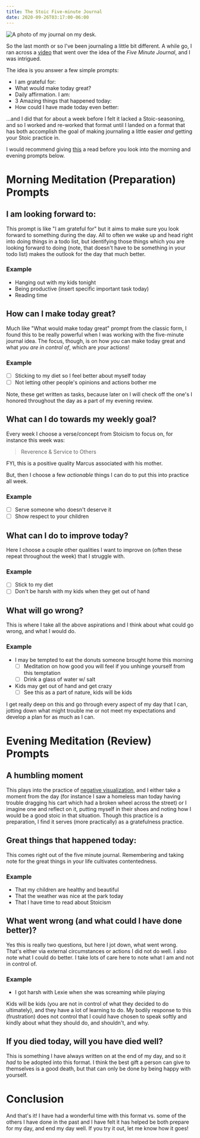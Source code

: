 ```yaml
---
title: The Stoic Five-minute Journal
date: 2020-09-26T03:17:00-06:00 
---
```


![A photo of my journal on my desk.](/images/IMG_0840.jpg)

So the last month or so I've been journaling a little bit different. A while go, I ran across a [video](https://www.youtube.com/watch?v=UFdR8w_R1HA) that went over the idea of the _Five Minute Journal_, and I was intrigued.

The idea is you answer a few simple prompts:

- I am grateful for:
- What would make today great?
- Daily affirmation. I am:
- 3 Amazing things that happened today:
- How could I have made today even better:

...and I did that for about a week before I felt it lacked a Stoic-seasoning, and so I worked and re-worked that format until I landed on a format that has both accomplish the goal of making journaling a little easier _and_ getting your Stoic practice in.

I would recommend giving [this](https://dailystoic.com/prepare-morning-review-evening/) a read before you look into the morning and evening prompts below.

# Morning Meditation (Preparation) Prompts

## I am looking forward to:

This prompt is like "I am grateful for" but it aims to make sure you look forward to something during the day. All to often we wake up and head right into doing things in a todo list, but identifying those things which you are looking forward to doing (note, that doesn't have to be something in your todo list) makes the outlook for the day that much better.

### Example

- Hanging out with my kids tonight
- Being productive (insert specific important task today)
- Reading time

## How can I make today great?

Much like "What would make today great" prompt from the classic form, I found this to be really powerful when I was working with the five-minute journal idea. The focus, though, is on how _you_ can make today great and what _you are in control of_, which are _your_ actions!

### Example

- [ ] Sticking to my diet so I feel better about myself today
- [ ] Not letting other people's opinions and actions bother me

Note, these get written as tasks, because later on I will check off the one's I honored throughout the day as a part of my evening review.

## What can I do towards my weekly goal?

Every week I choose a verse/concept from Stoicism to focus on, for instance this week was:

> Reverence & Service to Others

FYI, this is a positive quality Marcus associated with his mother.

But, then I choose a few _actionable_ things I can do to put this into practice all week.

### Example

- [ ] Serve someone who doesn't deserve it
- [ ] Show respect to your children

## What can I do to improve today?

Here I choose a couple other qualities I want to improve on (often these repeat throughout the week) that I struggle with.

### Example

- [ ] Stick to my diet
- [ ] Don't be harsh with my kids when they get out of hand

## What will go wrong?

This is where I take all the above aspirations and I think about what could go wrong, and what I would do.

### Example

- I may be tempted to eat the donuts someone brought home this morning
    - [ ] Meditation on how good you will feel if you unhinge yourself from this temptation
    - [ ] Drink a glass of water w/ salt
- Kids may get out of hand and get crazy
    + [ ] See this as a part of nature, kids will be kids

I get really deep on this and go through every aspect of my day that I can, jotting down what might trouble me or not meet my expectations and develop a plan for as much as I can.

# Evening Meditation (Review) Prompts

## A humbling moment

This plays into the practice of [negative visualization](https://dailystoic.com/premortem/), and I either take a moment from the day (for instance I saw a homeless man today having trouble dragging his cart which had a broken wheel across the street) or I imagine one and reflect on it, putting myself in their shoes and noting how I would be a good stoic in that situation. Though this practice is a preparation, I find it serves (more practically) as a gratefulness practice.

## Great things that happened today:

This comes right out of the five minute journal. Remembering and taking note for the great things in your life cultivates contentedness.

### Example

- That my children are healthy and beautiful
- That the weather was nice at the park today
- That I have time to read about Stoicism

## What went wrong (and what could I have done better)?

Yes this is really two questions, but here I jot down, what went wrong. That's either via external circumstances or actions I did not do well. I also note what I could do better. I take lots of care here to note what I am and not in control of.

### Example

- I got harsh with Lexie when she was screaming while playing

Kids will be kids (you are not in control of what they decided to do ultimately), and they have a lot of learning to do. My bodily response to this (frustration) does not control that I could have chosen to speak softly and kindly about what they should do, and shouldn't, and why.

## If you died today, will you have died well?

This is something I have always written on at the end of my day, and so it _had_ to be adopted into this format. I think the best gift a person can give to themselves is a good death, but that can only be done by being happy with yourself.

# Conclusion

And that's it! I have had a wonderful time with this format vs. some of the others I have done in the past and I have felt it has helped be both prepare for my day, and end my day well. If you try it out, let me know how it goes!
